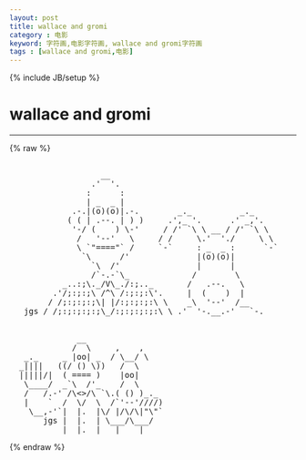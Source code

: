 ```yaml
---
layout: post
title: wallace and gromi
category : 电影
keyword: 字符画,电影字符画, wallace and gromi字符画
tags : [wallace and gromi,电影]
---
```

{% include JB/setup %}
# wallace and gromi
---
{% raw %}
<pre>

                   __ 
                 .&#039;  &#039;. 
                :      :
                | _  _ |
             .-.|(o)(o)|.-.        _._          _._
            ( ( | .--. | ) )     .&#039;,_ &#039;.      .&#039; _,&#039;.
             &#039;-/ (    ) \-&#039;     / /&#039; `\ \ __ / /&#039; `\ \
              /   &#039;--&#039;   \     / /     \.&#039;  &#039;./     \ \
              \ `&quot;====&quot;` /     `-`     : _  _ :      `-`
               `\      /&#039;              |(o)(o)|
                 `\  /&#039;                |      |
                 /`-.-`\_             /        \
           _..:;\._/V\_./:;.._       /   .--.   \
         .&#039;/;:;:;\ /^\ /:;:;:\&#039;.     |  (    )  | 
        / /;:;:;:;\| |/:;:;:;:\ \    _\  &#039;--&#039;  /__
   jgs / /;:;:;:;:;\_/:;:;:;:;:\ \ .&#039;  &#039;-.__.-&#039;   `-.


              __
             /  \     ,    ,
   _._     _ |oo| _  / \__/ \
  _||||   ((/ () \))   /  \
  |||||/|  ( ==== )    |oo|    
   \____/  _`\  /&#039;_    /  \
   /   /.-&#039; /\&lt;&gt;/\ `\.( () )_._      
   |    `  /  \/  \  /`&#039;--&#039;////)    
    \__,-&#039;`|  |.  |\/ |/\/\|&quot;\&quot;` 
       jgs |  |.  | \___/\___/   
           |  |.  |   |    |  </pre>
{% endraw %}
